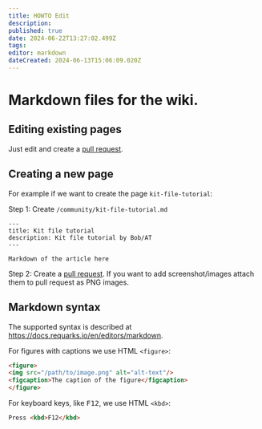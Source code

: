 ```yaml
---
title: HOWTO Edit
description: 
published: true
date: 2024-06-22T13:27:02.499Z
tags: 
editor: markdown
dateCreated: 2024-06-13T15:06:09.020Z
---
```


# Markdown files for the wiki. 

## Editing existing pages

Just edit and create a [pull request](https://github.com/blackfootstudios/wiki/pulls).

## Creating a new page 

For example if we want to create the page `kit-file-tutorial`:

Step 1: Create `/community/kit-file-tutorial.md`

    ---
    title: Kit file tutorial
    description: Kit file tutorial by Bob/AT
    ---

    Markdown of the article here

Step 2: Create a [pull request](https://github.com/blackfootstudios/wiki/pulls). If you want to add screenshot/images
attach them to pull request as PNG images.

## Markdown syntax

The supported syntax is described at https://docs.requarks.io/en/editors/markdown.

For figures with captions we use HTML `<figure>`:
```html
<figure>
<img src="/path/to/image.png" alt="alt-text"/>
<figcaption>The caption of the figure</figcaption>
</figure>
```

For keyboard keys, like <kbd>F12</kbd>, we use HTML `<kbd>`: 
```html
Press <kbd>F12</kbd>
```

